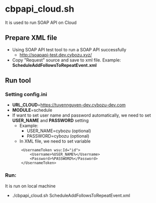 # cbpapi_cloud.sh
It is used to run SOAP API on Cloud

## Prepare XML file
- Using SOAP API test tool to run a SOAP API successfully 
  - http://soapapi-test.dev.cybozu.xyz/
- Copy "Request" source and save to xml file. Example: **ScheduleAddFollowsToRepeatEvent.xml** 

## Run tool
### Setting config.ini
  - **URL_CLOUD**=https://tuyennguyen-dev.cybozu-dev.com
  - **MODULE**=schedule
  - If want to set user name and password automatically, we need to set **USER_NAME** and **PASSWORD** setting
    - Example:
      - USER_NAME=cybozu (optional)
      - PASSWORD=cybozu (optional)
    - In XML file, we need to set variable
    ```
        <UsernameToken wsu:Id="id">
            <Username>%USER_NAME%</Username>
            <Password>%PASSWORD%</Password>
        </UsernameToken>
    ```

### Run:
It is run on local machine
- ./cbpapi_cloud.sh ScheduleAddFollowsToRepeatEvent.xml 

